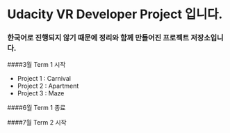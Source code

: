 # Udacity VR Developer Project 입니다.
### 한국어로 진행되지 않기 때문에 정리와 함께 만들어진 프로젝트 저장소입니다.


####3월 Term 1 시작

- Project 1 : Carnival
- Project 2 : Apartment
- Project 3 : Maze

####6월 Term 1 종료

####7월 Term 2 시작

